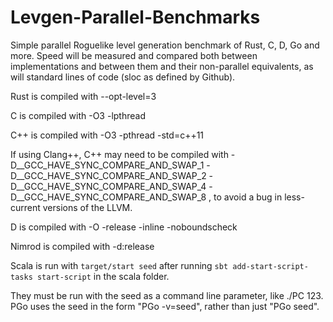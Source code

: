 Levgen-Parallel-Benchmarks
==========================

Simple parallel Roguelike level generation benchmark of Rust, C, D, Go and more. Speed will be measured and compared both between implementations and between them and their non-parallel equivalents, as will standard lines of code (sloc as defined by Github).

Rust is compiled with --opt-level=3

C is compiled with -O3 -lpthread

C++ is compiled with -O3 -pthread -std=c++11

If using Clang++, C++ may need to be compiled with -D__GCC_HAVE_SYNC_COMPARE_AND_SWAP_1 -D__GCC_HAVE_SYNC_COMPARE_AND_SWAP_2 -D__GCC_HAVE_SYNC_COMPARE_AND_SWAP_4 -D__GCC_HAVE_SYNC_COMPARE_AND_SWAP_8 , to avoid a bug in less-current versions of the LLVM.

D is compiled with -O -release -inline -noboundscheck

Nimrod is compiled with -d:release

Scala is run with ```target/start seed``` after running ```sbt add-start-script-tasks start-script``` in the scala folder.

They must be run with the seed as a command line parameter, like ./PC 123. PGo uses the seed in the form "PGo -v=seed", rather than just "PGo seed".
